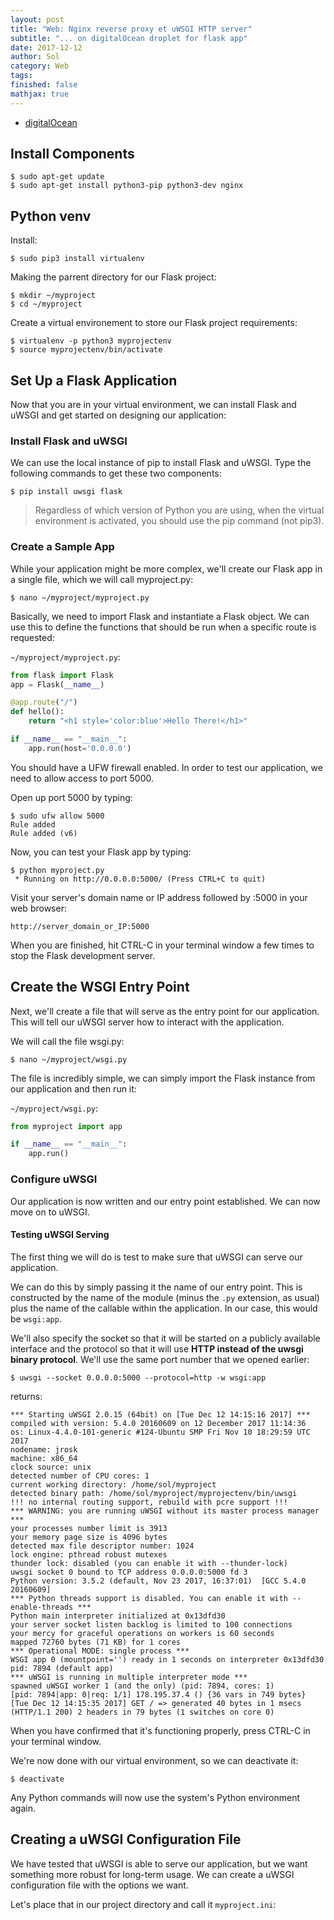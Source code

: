 ```yaml
---
layout: post
title: "Web: Nginx reverse proxy et uWSGI HTTP server"
subtitle: "... on digitalOcean droplet for flask app"
date: 2017-12-12
author: Sol
category: Web
tags: 
finished: false
mathjax: true
---
```


* [digitalOcean](https://www.digitalocean.com/community/tutorials/how-to-serve-flask-applications-with-uwsgi-and-nginx-on-ubuntu-16-04)

## Install Components

```
$ sudo apt-get update
$ sudo apt-get install python3-pip python3-dev nginx
```

## Python venv

Install:

```
$ sudo pip3 install virtualenv
```

Making the parrent directory for our Flask project:
```
$ mkdir ~/myproject
$ cd ~/myproject
```

Create a virtual environement to store our Flask project requirements:

```
$ virtualenv -p python3 myprojectenv
$ source myprojectenv/bin/activate
```

## Set Up a Flask Application
Now that you are in your virtual environment, we can install Flask and uWSGI and get started on designing our application:

### Install Flask and uWSGI
We can use the local instance of pip to install Flask and uWSGI. Type the following commands to get these two components:

```
$ pip install uwsgi flask
```
> Regardless of which version of Python you are using, when the virtual environment is activated, you should use the pip command (not pip3).

### Create a Sample App
While your application might be more complex, we'll create our Flask app in a single file, which we will call myproject.py:

```
$ nano ~/myproject/myproject.py
```

Basically, we need to import Flask and instantiate a Flask object. We can use this to define the functions that should be run when a specific route is requested:

`~/myproject/myproject.py`:
```py
from flask import Flask
app = Flask(__name__)

@app.route("/")
def hello():
    return "<h1 style='color:blue'>Hello There!</h1>"

if __name__ == "__main__":
    app.run(host='0.0.0.0')
```

You should have a UFW firewall enabled. In order to test our application, we need to allow access to port 5000.

Open up port 5000 by typing:
```
$ sudo ufw allow 5000
Rule added
Rule added (v6)
```

Now, you can test your Flask app by typing:
```
$ python myproject.py
 * Running on http://0.0.0.0:5000/ (Press CTRL+C to quit)
```

Visit your server's domain name or IP address followed by :5000 in your web browser:

```
http://server_domain_or_IP:5000
```
When you are finished, hit CTRL-C in your terminal window a few times to stop the Flask development server.

## Create the WSGI Entry Point
Next, we'll create a file that will serve as the entry point for our application. This will tell our uWSGI server how to interact with the application.

We will call the file wsgi.py:
```
$ nano ~/myproject/wsgi.py
```

The file is incredibly simple, we can simply import the Flask instance from our application and then run it:

`~/myproject/wsgi.py`:
```py
from myproject import app

if __name__ == "__main__":
    app.run()
```

### Configure uWSGI
Our application is now written and our entry point established. We can now move on to uWSGI.

#### Testing uWSGI Serving
The first thing we will do is test to make sure that uWSGI can serve our application.

We can do this by simply passing it the name of our entry point. This is constructed by the name of the module (minus the `.py` extension, as usual) plus the name of the callable within the application. In our case, this would be `wsgi:app`.

We'll also specify the socket so that it will be started on a publicly available interface and the protocol so that it will use **HTTP instead of the uwsgi binary protocol**. We'll use the same port number that we opened earlier:

```
$ uwsgi --socket 0.0.0.0:5000 --protocol=http -w wsgi:app
```

returns:
```
*** Starting uWSGI 2.0.15 (64bit) on [Tue Dec 12 14:15:16 2017] ***
compiled with version: 5.4.0 20160609 on 12 December 2017 11:14:36
os: Linux-4.4.0-101-generic #124-Ubuntu SMP Fri Nov 10 18:29:59 UTC 2017
nodename: jrosk
machine: x86_64
clock source: unix
detected number of CPU cores: 1
current working directory: /home/sol/myproject
detected binary path: /home/sol/myproject/myprojectenv/bin/uwsgi
!!! no internal routing support, rebuild with pcre support !!!
*** WARNING: you are running uWSGI without its master process manager ***
your processes number limit is 3913
your memory page size is 4096 bytes
detected max file descriptor number: 1024
lock engine: pthread robust mutexes
thunder lock: disabled (you can enable it with --thunder-lock)
uwsgi socket 0 bound to TCP address 0.0.0.0:5000 fd 3
Python version: 3.5.2 (default, Nov 23 2017, 16:37:01)  [GCC 5.4.0 20160609]
*** Python threads support is disabled. You can enable it with --enable-threads ***
Python main interpreter initialized at 0x13dfd30
your server socket listen backlog is limited to 100 connections
your mercy for graceful operations on workers is 60 seconds
mapped 72760 bytes (71 KB) for 1 cores
*** Operational MODE: single process ***
WSGI app 0 (mountpoint='') ready in 1 seconds on interpreter 0x13dfd30 pid: 7894 (default app)
*** uWSGI is running in multiple interpreter mode ***
spawned uWSGI worker 1 (and the only) (pid: 7894, cores: 1)
[pid: 7894|app: 0|req: 1/1] 178.195.37.4 () {36 vars in 749 bytes} [Tue Dec 12 14:15:35 2017] GET / => generated 40 bytes in 1 msecs (HTTP/1.1 200) 2 headers in 79 bytes (1 switches on core 0)
```

When you have confirmed that it's functioning properly, press CTRL-C in your terminal window.

We're now done with our virtual environment, so we can deactivate it:

```
$ deactivate
```

Any Python commands will now use the system's Python environment again.

## Creating a uWSGI Configuration File
We have tested that uWSGI is able to serve our application, but we want something more robust for long-term usage. We can create a uWSGI configuration file with the options we want.

Let's place that in our project directory and call it `myproject.ini`: